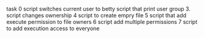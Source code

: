 task 0 script switches current user to betty
script that print user group
3. script changes ownership
4 script to create empry file
5 script that add execute permission to file owners
6 script add multiple permissions 
7 script to add execution access to everyone
